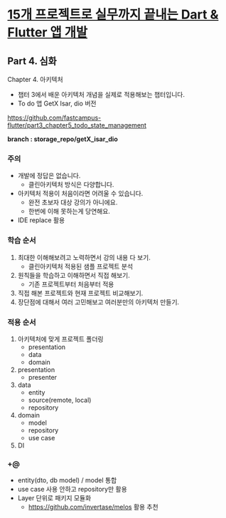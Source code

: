 # [15개 프로젝트로 실무까지 끝내는 Dart & Flutter 앱 개발](https://fastcampus.co.kr/dev_online_dartflutter)

## Part 4. 심화

Chapter 4. 아키텍처
- 챕터 3에서 배운 아키텍처 개념을 실제로 적용해보는 챕터입니다.
- To do 앱 GetX Isar, dio 버전

https://github.com/fastcampus-flutter/part3_chapter5_todo_state_management

**branch : storage_repo/getX_isar_dio**

### 주의

- 개발에 정답은 없습니다.
  - 클린아키텍처 방식은 다양합니다.
- 아키텍처 적용이 처음이라면 어려울 수 있습니다.
  - 완전 초보자 대상 강의가 아니에요.
  - 한번에 이해 못하는게 당연해요.
- IDE replace 활용

### 학습 순서

1. 최대한 이해해보려고 노력하면서 강의 내용 다 보기.
   - 클린아키텍처 적용된 샘플 프로젝트 분석
2. 원칙들을 학습하고 이해하면서 직접 해보기.
   - 기존 프로젝트부터 처음부터 적용
3. 직접 해본 프로젝트와 현재 프로젝트 비교해보기.
4. 장단점에 대해서 여러 고민해보고 여러분만의 아키텍처 만들기.

### 적용 순서

1. 아키텍처에 맞게 프로젝트 폴더링
   - presentation
   - data
   - domain
2. presentation
   - presenter
3. data
   - entity
   - source(remote, local)
   - repository
4. domain
   - model
   - repository
   - use case
5. DI

### +@

- entity(dto, db model) / model 통합
- use case 사용 안하고 repository만 활용
- Layer 단위로 패키지 모듈화
   - https://github.com/invertase/melos 활용 추천 